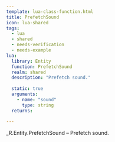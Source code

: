 ```yaml
---
template: lua-class-function.html
title: PrefetchSound
icon: lua-shared
tags:
  - lua
  - shared
  - needs-verification
  - needs-example
lua:
  library: Entity
  function: PrefetchSound
  realm: shared
  description: "Prefetch sound."
  
  static: true
  arguments:
    - name: "sound"
      type: string
  returns:
    
---
```


<div class="lua__search__keywords">
_R.Entity.PrefetchSound &#x2013; Prefetch sound.
</div>
